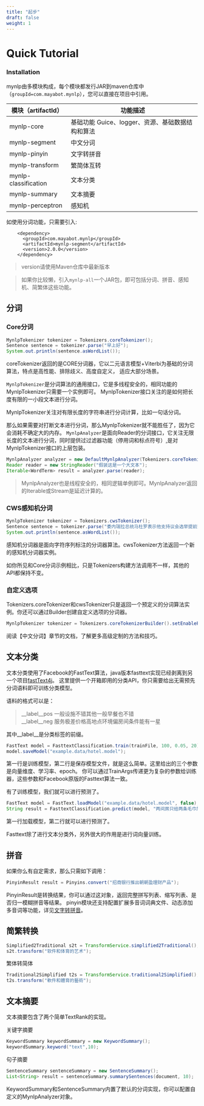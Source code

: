 ```yaml
---
title: "起步"
draft: false
weight: 1
---
```

# Quick Tutorial


### Installation

mynlp由多模块构成，每个模块都发行JAR到maven仓库中（`groupId=com.mayabot.mynlp`），您可以直接在项目中引用。

模块（artifactId） | 功能描述
------------ | -------------
mynlp-core | 基础功能 Guice、logger、资源、基础数据结构和算法
mynlp-segment | 中文分词
mynlp-pinyin | 文字转拼音
mynlp-transform | 繁简体互转
mynlp-classification | 文本分类
mynlp-summary | 文本摘要
mynlp-perceptron | 感知机

如使用分词功能，只需要引入:
```
    <dependency>
      <groupId>com.mayabot.mynlp</groupId>
      <artifactId>mynlp-segment</artifactId>
      <version>2.0.0</version>
    </dependency>
```
> version请使用Maven仓库中最新版本

> 如果你比较懒，引入`mynlp-all`一个JAR包，即可包括分词、拼音、感知机、简繁体这些功能。

## 分词

### Core分词

```java
MynlpTokenizer tokenizer = Tokenizers.coreTokenizer();
Sentence sentence = tokenizer.parse("早上好");
System.out.println(sentence.asWordList());
```

coreTokenizer返回的是CORE分词器，它以二元语言模型+Viterbi为基础的分词算法，特点是高性能、排除歧义、高度自定义，
适应大部分场景。

`MynlpTokenizer`是分词算法的通用接口，它是多线程安全的，相同功能的MynlpTokenizer只需要一个实例即可。
MynlpTokenizer接口关注的是如何把长度有限的一小段文本进行分词。

MynlpTokenizer关注对有限长度的字符串进行分词计算，比如一句话分词。

那么如果需要对打断文本进行分词，那么MynlpTokenizer就不能胜任了，因为它会消耗不确定大的内存。
`MynlpAnalyzer`是面向Reader的分词接口，它关注无限长度的文本进行分词，同时提供过过滤器功能（停用词和标点符号）,是对MynlpTokenizer接口的上层包装。

```java
MynlpAnalyzer analyzer = new DefaultMynlpAnalyzer(Tokenizers.coreTokenizer());
Reader reader = new StringReader("假装这是一个大文本");
Iterable<WordTerm> result = analyzer.parse(reader);
```

>MynlpAnalyzer也是线程安全的，相同逻辑单例即可。MynlpAnalyzer返回的Iterable或Stream是延迟计算的。

### CWS感知机分词
```java
MynlpTokenizer tokenizer = Tokenizers.cwsTokenizer();
Sentence sentence = tokenizer.parse("委内瑞拉总统马杜罗表示他支持议会选举提前到今年举行");
System.out.println(sentence.asWordList());
```
感知机分词器是面向字符序列标注的分词器算法。cwsTokenizer方法返回一个新的感知机分词器实例。

如你所见和Core分词示例相比，只是Tokenizers构建方法调用不一样，其他的API都保持不变。

### 自定义选项
Tokenizers.coreTokenizer和cwsTokenizer只是返回一个预定义的分词算法实例。你还可以通过Builder创建自定义选项的分词器。
```java
MynlpTokenizer tokenizer = Tokenizers.coreTokenizerBuilder().setEnablePOS(false).build();
```
阅读【中文分词】章节的文档，了解更多高级定制的方法和技巧。


## 文本分类

文本分类使用了Facebook的FastText算法，java版本fasttext实现已经剥离到另一个项目[fastText4j](https://github.com/mayabot/fastText4j)。
这里提供一个开箱即用的分类API，你只需要给出无需预先分词语料即可训练分类模型。

语料的格式可以是：
>__label__pos 一般设施不错其他一般早餐也不错<br/>
__label__neg 服务极差价格高地点环境偏房间条件能有一星 

其中__label__是分类标签的前缀。

```java
FastText model = FasttextClassification.train(trainFile, 100, 0.05, 20);
model.saveModel("example.data/hotel.model");
```
第一行是训练模型，第二行是保存模型文件，就是这么简单。这里给出的三个参数是向量维度、学习率、epoch。
你可以通过TrainArgs传递更为复杂的参数给训练器，这些参数和Facebook原版的Fasttext算法一致。

有了训练模型，我们就可以进行预测了。
```java
FastText model = FastText.loadModel("example.data/hotel.model", false);
String result = FasttextClassification.predict(model, "两间房只给两条毛巾加一条毛巾要收费5元太过份吧");
```
第一行加载模型，第二行就可以进行预测了。

Fasttext除了进行文本分类外，另外很大的作用是进行词向量训练。


## 拼音

如果你么有自定需求，那么只需如下调用：
```java
PinyinResult result = Pinyins.convert("招商银行推出朝朝盈理财产品");
```

PinyinResult是转换结果，你可以通过这对象，返回完整拼写列表、缩写列表、是否归一模糊拼音等结果。
pinyin模块还支持配置扩展多音词词典文件、动态添加多音词等功能，详见[文字转拼音](Pinyin)。


## 简繁转换

```java
Simplified2Traditional s2t = TransformService.simplified2Traditional();
s2t.transform("软件和体育的艺术");
```

繁体转简体
```java
Traditional2Simplified t2s = TransformService.traditional2Simplified();
t2s.transform("軟件和體育的藝術");
```

## 文本摘要
文本摘要包含了两个简单TextRank的实现。

关键字摘要
```java
KeywordSummary keywordSummary = new KeywordSummary();
keywordSummary.keyword("text",10);
```

句子摘要
```java
SentenceSummary sentenceSummary = new SentenceSummary();
List<String> result = sentenceSummary.summarySentences(document, 10);
```

KeywordSummary和SentenceSummary内置了默认的分词实现，你可以配置自定义的MynlpAnalyzer对象。
